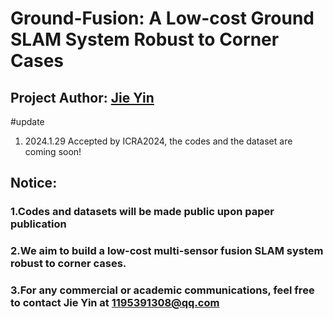 # Ground-Fusion: A Low-cost Ground SLAM System Robust to Corner Cases
## Project Author: [Jie Yin](https://github.com/sjtuyinjie?tab=repositories) 

#update
1. 2024.1.29 Accepted by ICRA2024, the codes and the dataset are coming soon!

## Notice: 
### 1.Codes and datasets will be made public upon paper publication
### 2.We aim to build a low-cost multi-sensor fusion SLAM system robust to corner cases.
### 3.For any commercial or academic communications, feel free to contact Jie Yin at 1195391308@qq.com 







